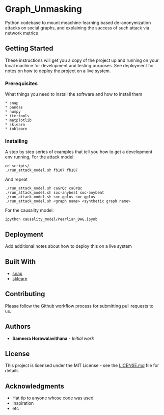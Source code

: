 
# Graph_Unmasking

Python codebase to mount meachine-learning based de-anonymization attacks on social graphs, and explaining the success of such attack via network metrics

## Getting Started

These instructions will get you a copy of the project up and running on your local machine for development and testing purposes. See deployment for notes on how to deploy the project on a live system.

### Prerequisites

What things you need to install the software and how to install them

```
* snap
* pandas
* numpy
* itertools
* matplotlib
* sklearn
* imblearn
```

### Installing

A step by step series of examples that tell you how to get a development env running, For the attack model:


```
cd scripts/
./run_attack_model.sh fb107 fb107
```

And repeat

```
./run_attack_model.sh caGrQc caGrQc
./run_attack_model.sh soc-anybeat soc-anybeat
./run_attack_model.sh soc-gplus soc-gplus
./run_attack_model.sh <graph name> <synthetic graph name>
```


For the causality model:
```
ipython causality_model/Pearlian_DAG.ipynb
```

## Deployment

Add additional notes about how to deploy this on a live system

## Built With

* [snap](https://snap.stanford.edu)
* [sklearn](https://snap.stanford.edu) 

## Contributing

Please follow the Github workflow process for submitting pull requests to us.


## Authors

* **Sameera Horawalavithana** - *Initial work*

## License

This project is licensed under the MIT License - see the [LICENSE.md](LICENSE.md) file for details

## Acknowledgments

* Hat tip to anyone whose code was used
* Inspiration
* etc

